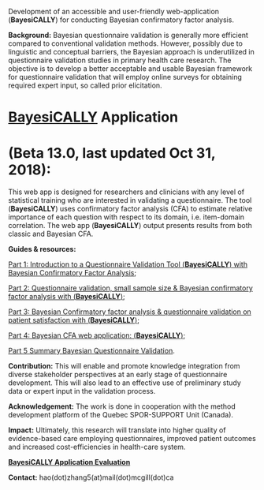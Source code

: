 Development of an accessible and user-friendly web-application (**BayesiCALLY**) for conducting Bayesian confirmatory factor analysis.

**Background:** Bayesian questionnaire validation is generally more efficient compared to conventional validation methods. However, possibly due to linguistic and conceptual barriers, the Bayesian approach is underutilized in questionnaire validation studies in primary health care research. The objective is to develop a better acceptable and usable Bayesian framework for questionnaire validation that will employ online surveys for obtaining required expert input, so called prior elicitation.

# **[BayesiCALLY](https://fammedresearch.shinyapps.io/qvbeta13/)** Application 
# (Beta 13.0, last updated Oct 31, 2018): 
This web app is designed for researchers and clinicians with any level of statistical training who are interested in validating a questionnaire. The tool (**BayesiCALLY**) uses confirmatory factor analysis (CFA) to estimate relative importance of each question with respect to its domain, i.e. item-domain correlation. The web app (**BayesiCALLY**) output presents results from both classic and Bayesian CFA.
 
**Guides & resources:**

[Part 1: Introduction to a Questionnaire Validation Tool (**BayesiCALLY**) with Bayesian Confirmatory Factor Analysis](https://www.youtube.com/watch?v=pa3OK1KnHeY&t=15s); 

[Part 2: Questionnaire validation, small sample size & Bayesian confirmatory factor analysis with (**BayesiCALLY**)](https://www.youtube.com/watch?v=WLLyoAggLbw);

[Part 3: Bayesian Confirmatory factor analysis & questionnaire validation on patient satisfaction with (**BayesiCALLY**)](https://www.youtube.com/watch?v=48SsUV8ltQk&t=30s);

[Part 4: Bayesian CFA web application: (**BayesiCALLY**)](https://www.youtube.com/watch?v=q3bh42HRoI8&t=284s);

[Part 5 Summary Bayesian Questionnaire Validation](https://www.youtube.com/watch?v=QuD2wqpspnU).

**Contribution:** This will enable and promote knowledge integration from diverse stakeholder perspectives at an early stage of questionnaire development. This will also lead to an effective use of preliminary study data or expert input in the validation process. 

**Acknowledgement:** The work is done in cooperation with the method development platform of the Quebec SPOR-SUPPORT Unit (Canada). 

**Impact:** Ultimately, this research will translate into higher quality of evidence-based care employing questionnaires, improved patient outcomes and increased cost-efficiencies in health-care system.

**[BayesiCALLY Application Evaluation](https://www.surveymonkey.com/r/N6285D3)** 

**Contact:** hao(dot)zhang5(at)mail(dot)mcgill(dot)ca
